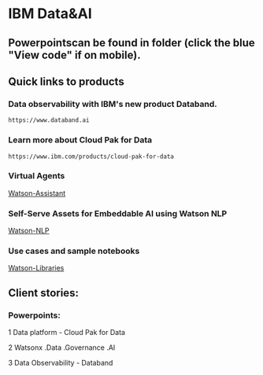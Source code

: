 # IBM Data&AI 


## Powerpointscan be found in folder (click the blue "View code" if on mobile).


## Quick links to products

### Data observability with IBM's new product Databand.
	https://www.databand.ai

### Learn more about Cloud Pak for Data
	https://www.ibm.com/products/cloud-pak-for-data

### Virtual Agents
[Watson-Assistant](https://www.ibm.com/products/watson-assistant)
### Self-Serve Assets for Embeddable AI using Watson NLP
[Watson-NLP](https://github.com/ibm-build-lab/Watson-NLP)
### Use cases and sample notebooks
[Watson-Libraries](https://www.ibm.com/docs/en/watson-libraries?topic=home-use-cases-sample-notebooks)
## Client stories:

### Powerpoints:

1		Data platform - Cloud Pak for Data

2		Watsonx .Data .Governance .AI

3		Data Observability - Databand




